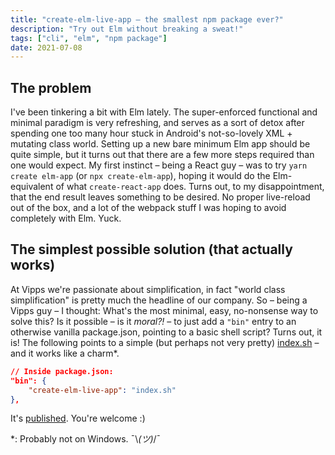 ```yaml
---
title: "create-elm-live-app – the smallest npm package ever?"
description: "Try out Elm without breaking a sweat!"
tags: ["cli", "elm", "npm package"]
date: 2021-07-08
---
```


## The problem

I've been tinkering a bit with Elm lately. The super-enforced functional and minimal paradigm is very refreshing, and serves as a sort of detox after spending one too many hour stuck in Android's not-so-lovely XML + mutating class world. Setting up a new bare minimum Elm app should be quite simple, but it turns out that there are a few more steps required than one would expect. My first instinct – being a React guy – was to try `yarn create elm-app` (or `npx create-elm-app`), hoping it would do the Elm-equivalent of what `create-react-app` does. Turns out, to my disappointment, that the end result leaves something to be desired. No proper live-reload out of the box, and a lot of the webpack stuff I was hoping to avoid completely with Elm. Yuck.

## The simplest possible solution (that actually works)

At Vipps we're passionate about simplification, in fact "world class simplification" is pretty much the headline of our company. So – being a Vipps guy – I thought: What's the most minimal, easy, no-nonsense way to solve this? Is it possible – is it _moral?!_ – to just add a `"bin"` entry to an otherwise vanilla package.json, pointing to a basic shell script? Turns out, it is! The following points to a simple (but perhaps not very pretty) [index.sh](https://github.com/cekrem/create-elm-live-app/blob/master/index.sh) – and it works like a charm\*.

```json
// Inside package.json:
"bin": {
    "create-elm-live-app": "index.sh"
},
```

It's [published](https://www.npmjs.com/package/create-elm-live-app). You're welcome :)

\*: Probably not on Windows. ¯\\_(ツ)_/¯
